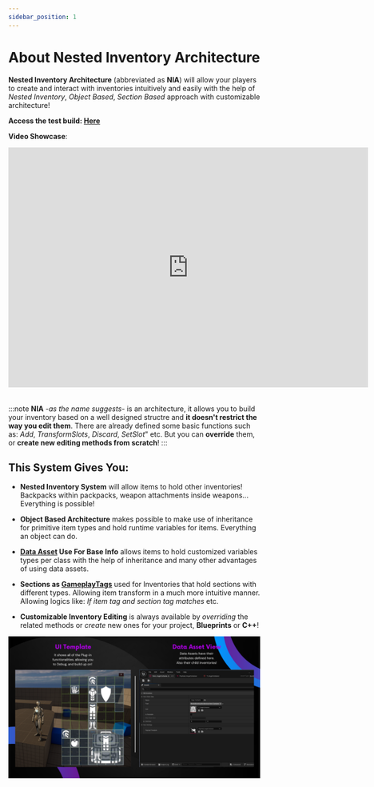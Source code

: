 ```yaml
---
sidebar_position: 1
---
```


# About Nested Inventory Architecture

**Nested Inventory Architecture** (abbreviated as **NIA**) will allow your players to create and interact with inventories intuitively and easily with the help of *Nested Inventory*, *Object Based*, *Section Based* approach with customizable architecture!

**Access the test build: [Here](https://drive.google.com/drive/folders/1xf5CE0BjK476kyd_Dy-Yawh19Dgx8Qao?usp=sharing)**

**Video Showcase**:

<iframe width="720" height="480" src="https://www.youtube.com/embed/sX3nIh14bYM?si=L0XUhGbk8fPzxezw" title="YouTube video player" frameborder="0" allow="accelerometer; autoplay; clipboard-write; encrypted-media; gyroscope; picture-in-picture; web-share" referrerpolicy="strict-origin-when-cross-origin" allowfullscreen></iframe>

<br>
</br>

:::note
    **NIA** *-as the name suggests-* is an architecture, it allows you to build your inventory based on a well designed structre and **it doesn't restrict the way you edit them**. There are already defined some basic functions such as: *Add*, *TransformSlots*, *Discard*, *SetSlot*" etc. But you can **override** them, or **create new editing methods from scratch**!
:::

## This System Gives You:

 - **Nested Inventory System** will allow items to hold other inventories! Backpacks within packpacks, weapon attachments inside weapons... Everything is possible!

 - **Object Based Architecture** makes possible to make use of inheritance for primitive item types and hold runtime variables for items. Everything an object can do.

 - **[Data Asset](https://dev.epicgames.com/documentation/en-us/unreal-engine/data-assets-in-unreal-engine) Use For Base Info** allows items to hold customized variables types per class with the help of inheritance and many other advantages of using data assets.

 - **Sections as [GameplayTags](https://docs.unrealengine.com/4.27/en-US/ProgrammingAndScripting/Tags/)** used for Inventories that hold sections with different types. Allowing item transform in a much more intuitive manner. Allowing logics like: *If item tag and section tag matches* etc.
- **Customizable Inventory Editing** is always available by *overriding* the related methods or *create* new ones for your project, **Blueprints** or **C++**!


![NIA_Gallery](./img/T_NIA_Gallery1.png)
